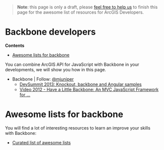> **Note**: this page is only a draft, please [feel free to help us](https://github.com/hhkaos/awesome-arcgis#contributions) to finish this page for the awesome list of resources for ArcGIS Developers.

# Backbone developers
<!-- START doctoc generated TOC please keep comment here to allow auto update -->
<!-- DON'T EDIT THIS SECTION, INSTEAD RE-RUN doctoc TO UPDATE -->
**Contents**

- [Awesome lists for backbone](#awesome-lists-for-backbone)

<!-- END doctoc generated TOC please keep comment here to allow auto update -->

You can combine ArcGIS API for JavaScript with Backbone in your developments,
we will show you how in this page.


* Backbone | Follow: [@mjuniper](https://github.com/mjuniper)
  * [DevSummit 2013: Knockout, backbone and Angular samples](http://driskull.github.io/framework-samples-js)
  * [Video 2012 - Have a Little Backbone: An MVC JavaScript Framework for ...](http://video.esri.com/watch/1257/have-a-little-backbone-an-mvc-javascript-framework-for-your-next-generation-apps#sthash.FjPVzjoC.dpuf)

# Awesome lists for backbone
You will find a lot of interesting resources to learn an improve your skills
with Backbone:
* [Curated list of awesome lists](https://github.com/sindresorhus/awesome)
